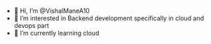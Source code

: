 - 👋 Hi, I’m @VishalManeA10
- 👀 I’m interested in Backend development specifically in cloud and devops part
- 🌱 I’m currently learning cloud

<!---
VishalManeA10/VishalManeA10 is a ✨ special ✨ repository because its `README.md` (this file) appears on your GitHub profile.
You can click the Preview link to take a look at your changes.
--->
